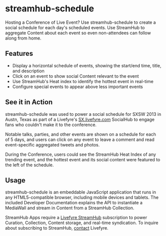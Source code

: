 # streamhub-schedule

Hosting a Conference of Live Event? Use streamhub-schedule to create a social schedule for each day's scheduled events. Use StreamHub to aggregate Content about each event so even non-attendees can follow along from home.

## Features

* Display a horizontal schedule of events, showing the start/end time, title, and description
* Click on an event to show social Content relevant to the event
* Use StreamHub's Heat index to identify the hottest event in real-time
* Configure special events to appear above less important events

## See it in Action

streamhub-schedule was used to power a social schedule for SXSW 2013 in Austn, Texas as part of a Livefyre's [SX.livefyre.com](http://sx.livefyre.com/schedule/) SocialHub to engage fans who couldn't make it to the conference.

Notable talks, parties, and other events are shown on a schedule for each of 5 days, and users can click on any event to leave a comment and read event-specific aggregated tweets and photos.

During the Conference, users could see the StreamHub Heat Index of any trending event, and the hottest event and its social content were featured to the left of the schedule.

## Usage

streamhub-schedule is an embeddable JavaScript application that runs in any HTML5-compatible browser, including mobile devices and tablets. The included Developer Documentation explains the API to instantiate a MediaWall and stream in Content from a StreamHub Collection.

StreamHub Apps require a [Livefyre StreamHub](http://www.livefyre.com/streamhub/) subscription to power Curation, Collection, Content storage, and real-time syndication. To inquire about subscribing to StreamHub, [contact](mailto:sales@livefyre.com) Livefyre.
